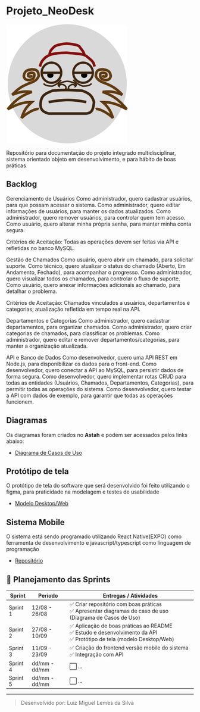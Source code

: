 # Projeto_NeoDesk
![NeoDESK](icon/iconBack.png)


Repositório para documentação do projeto integrado multidisciplinar, sistema orientado objeto em desenvolvimento, e para hábito de boas práticas

## Backlog
Gerenciamento de Usuários
Como administrador, quero cadastrar usuários, para que possam acessar o sistema.
Como administrador, quero editar informações de usuários, para manter os dados atualizados.
Como administrador, quero remover usuários, para controlar quem tem acesso.
Como usuário, quero alterar minha própria senha, para manter minha conta segura.

Critérios de Aceitação: Todas as operações devem ser feitas via API e refletidas no banco MySQL.

Gestão de Chamados
Como usuário, quero abrir um chamado, para solicitar suporte.
Como técnico, quero atualizar o status do chamado (Aberto, Em Andamento, Fechado), para acompanhar o progresso.
Como administrador, quero visualizar todos os chamados, para controlar o fluxo de suporte.
Como usuário, quero anexar informações adicionais ao chamado, para detalhar o problema.

Critérios de Aceitação: Chamados vinculados a usuários, departamentos e categorias; atualização refletida em tempo real na API.

Departamentos e Categorias
Como administrador, quero cadastrar departamentos, para organizar chamados.
Como administrador, quero criar categorias de chamados, para classificar os problemas.
Como administrador, quero editar e remover departamentos/categorias, para manter a organização atualizada.

API e Banco de Dados
Como desenvolvedor, quero uma API REST em Node.js, para disponibilizar os dados para o front-end.
Como desenvolvedor, quero conectar a API ao MySQL, para persistir dados de forma segura.
Como desenvolvedor, quero implementar rotas CRUD para todas as entidades (Usuários, Chamados, Departamentos, Categorias), para permitir todas as operações do sistema.
Como desenvolvedor, quero testar a API com dados de exemplo, para garantir que todas as operações funcionem.


## Diagramas
Os diagramas foram criados no **Astah** e podem ser acessados pelos links abaixo:

- [Diagrama de Casos de Uso](https://1drv.ms/u/c/654cf350b11023d3/EdZe9LOuJtVAv6EZlYtWScEB0ktooReMP8pZ5GvsHBILuw?e=cVUog2)

## Protótipo de tela
O protótipo de tela do software que será desenvolvido foi feito utilizando o figma, para praticidade na modelagem e testes de usabilidade
    
- [Modelo Desktop/Web](https://www.figma.com/proto/PNPPrRL9X2HOf28W2uVfBA/NeoDesk?node-id=317-414&starting-point-node-id=317%3A414&scaling=scale-down&content-scaling=fixed&t=I6LKXuKYxbPHIr7W-1)

## Sistema Mobile
O sistema está sendo programado utilizando React Native(EXPO) como ferramenta de desenvolvimento e javascript/typescript como linguagem de programação

- [Repositório](https://github.com/manopassaro/NeoDeskApp)

## 📅 Planejamento das Sprints

| Sprint  | Período        | Entregas / Atividades                                                                 |
|---------|----------------|----------------------------------------------------------------------------------------|
| Sprint 1 | 12/08 - 26/08 | ✅ Criar repositório com boas práticas <br> ✅ Apresentar diagramas de caso de uso (Diagrama de Casos de Uso) |
| Sprint 2 | 27/08 - 10/09 | ✅ Aplicação de boas práticas ao README <br> ✅ Estudo e desenvolvimento da API <br> ✅ Protótipo de tela (modelo Desktop/Web) |
| Sprint 3 | 11/09 - 23/09 | ✅ Criação do frontend versão mobile do sistema ✅ Integração com API                                                                                     |
| Sprint 4 | dd/mm - dd/mm | ⬜ ...                                                                                  |
| Sprint 5 | dd/mm - dd/mm | ⬜ ...                                                                                  |

---

> Desenvolvido por: Luiz Miguel Lemes da Silva
